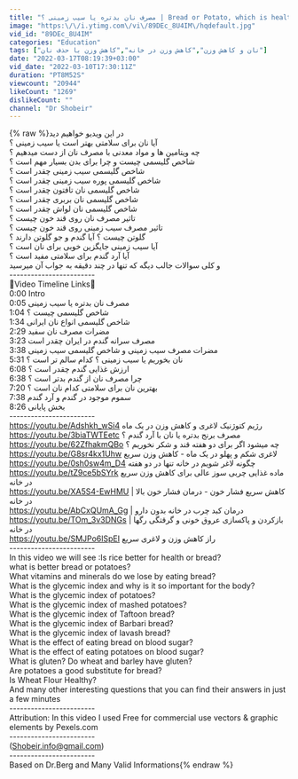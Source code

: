 ```yaml
---
title: "مصرف نان بدتره یا سیب زمینی ؟ | Bread or Potato, which is healthier ?"
image: "https:\/\/i.ytimg.com\/vi\/89DEc_8U4IM\/hqdefault.jpg"
vid_id: "89DEc_8U4IM"
categories: "Education"
tags: ["نان و کاهش وزن","کاهش وزن در خانه","کاهش وزن با حذف نان"]
date: "2022-03-17T08:19:39+03:00"
vid_date: "2022-03-10T17:30:11Z"
duration: "PT8M52S"
viewcount: "20944"
likeCount: "1269"
dislikeCount: ""
channel: "Dr Shobeir"
---
```

{% raw %}در این ویدیو خواهیم دید<br />آیا نان برای سلامتی بهتر است یا سیب زمینی ؟<br />چه ویتامین ها و مواد معدنی با مصرف نان از دست میدهیم ؟<br />شاخص گلیسمی چیست و چرا برای بدن بسیار مهم است ؟<br />شاخص گلیسمی سیب زمینی چقدر است ؟<br />شاخص گلیسمی پوره سیب زمینی چقدر است ؟<br />شاخص گلیسمی نان تافتون چقدر است ؟<br />شاخص گلیسمی نان بربری چقدر است ؟<br />شاخص گلیسمی نان لواش چقدر است ؟<br />تاثیر مصرف نان روی قند خون چیست ؟<br />تاثیر مصرف سیب زمینی روی قند خون چیست ؟<br />گلوتن چیست ؟ آیا گندم و جو گلوتن دارند ؟<br />آیا سیب زمینی جایگزین خوبی برای نان است ؟<br />آیا آرد گندم برای سلامتی مفید است ؟<br />و کلی سوالات جالب دیگه که تنها در چند دقیقه به جواب آن میرسید<br />------------------------<br />🔻Video Timeline Links🔻<br />0:00 Intro<br />0:05 مصرف نان بدتره یا سیب زمینی<br />1:04 شاخص گلیسمی چیست ؟<br />1:34  شاخص گلیسمی انواع نان ایرانی<br />2:29 مضرات مصرف نان سفید<br />3:23 مصرف سرانه گندم در ایران چقدر است<br />3:38 مضرات مصرف سیب زمینی و شاخص گلیسمی سیب زمینی<br />5:31 نان بخوریم یا سیب زمینی ؟ کدام سالم تر است ؟<br />6:08 ارزش غذایی گندم چقدر است ؟<br />6:38 چرا مصرف نان از گندم بدتر است ؟<br />7:20 بهترین نان برای سلامتی کدام نان است ؟<br />7:38 سموم موجود در گندم و آرد گندم<br />8:26 بخش پایانی<br />------------------------<br /><a rel="nofollow" target="blank" href="https://youtu.be/Adshkh_wSi4">https://youtu.be/Adshkh_wSi4</a>  رژیم کتوژنیک لاغری و کاهش وزن در یک ماه<br /><a rel="nofollow" target="blank" href="https://youtu.be/3biaTWTEetc">https://youtu.be/3biaTWTEetc</a> مصرف برنج بدتره یا نان با آرد گندم ؟<br /><a rel="nofollow" target="blank" href="https://youtu.be/62ZfhakmQBo">https://youtu.be/62ZfhakmQBo</a> چه میشود اگر برای دو هفته قند و شکر نخوریم ؟<br /><a rel="nofollow" target="blank" href="https://youtu.be/G8sr4kx1Uhw">https://youtu.be/G8sr4kx1Uhw</a> لاغری شکم و پهلو در یک ماه - کاهش وزن سریع<br /><a rel="nofollow" target="blank" href="https://youtu.be/0sh0sw4m_D4">https://youtu.be/0sh0sw4m_D4</a>  چگونه لاغر شویم در خانه تنها در دو هفته<br /><a rel="nofollow" target="blank" href="https://youtu.be/tZ9ce5bSYrk">https://youtu.be/tZ9ce5bSYrk</a>  ماده غذایی چربی سوز عالی برای کاهش وزن سریع در خانه<br /><a rel="nofollow" target="blank" href="https://youtu.be/XA5S4-EwHMU">https://youtu.be/XA5S4-EwHMU</a> | کاهش سریع فشار خون - درمان فشار خون بالا در خانه<br /><a rel="nofollow" target="blank" href="https://youtu.be/AbCxQUmA_Gg">https://youtu.be/AbCxQUmA_Gg</a> | درمان کبد چرب در خانه بدون دارو<br /><a rel="nofollow" target="blank" href="https://youtu.be/TOm_3v3DNGs">https://youtu.be/TOm_3v3DNGs</a> | بازکردن و پاکسازی عروق خونی و گرقتگی رگها در خانه<br /><a rel="nofollow" target="blank" href="https://youtu.be/SMJPo6lSpEI">https://youtu.be/SMJPo6lSpEI</a>  راز کاهش وزن و لاغری سریع<br />------------------------<br />In this video we will see :Is rice better for health or bread?<br />what is better bread or potatoes?<br />What vitamins and minerals do we lose by eating bread?<br />What is the glycemic index and why is it so important for the body?<br />What is the glycemic index of potatoes?<br />What is the glycemic index of mashed potatoes?<br />What is the glycemic index of Taftoon bread?<br />What is the glycemic index of Barbari bread?<br />What is the glycemic index of lavash bread?<br />What is the effect of eating bread on blood sugar?<br />What is the effect of eating potatoes on blood sugar?<br />What is gluten? Do wheat and barley have gluten?<br />Are potatoes a good substitute for bread?<br />Is Wheat Flour Healthy?<br />And many other interesting questions that you can find their answers in just a few minutes<br />------------------------<br />Attribution: In this video I used Free for commercial use vectors &amp; graphic elements by Pexels.com<br />------------------------<br />(Shobeir.info@gmail.com)<br />------------------------<br />Based on Dr.Berg and Many Valid Informations{% endraw %}
